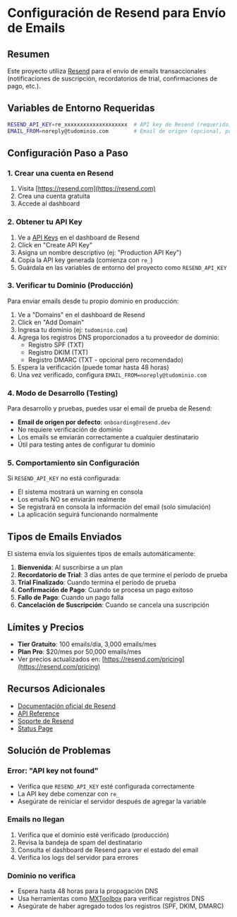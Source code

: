 # Configuración de Resend para Envío de Emails

## Resumen

Este proyecto utiliza [Resend](https://resend.com) para el envío de emails transaccionales (notificaciones de suscripción, recordatorios de trial, confirmaciones de pago, etc.).

## Variables de Entorno Requeridas

```bash
RESEND_API_KEY=re_xxxxxxxxxxxxxxxxxxxx  # API key de Resend (requerido)
EMAIL_FROM=noreply@tudominio.com        # Email de origen (opcional, por defecto: onboarding@resend.dev)
```

## Configuración Paso a Paso

### 1. Crear una cuenta en Resend

1. Visita [https://resend.com](https://resend.com)
2. Crea una cuenta gratuita
3. Accede al dashboard

### 2. Obtener tu API Key

1. Ve a [API Keys](https://resend.com/api-keys) en el dashboard de Resend
2. Click en "Create API Key"
3. Asigna un nombre descriptivo (ej: "Production API Key")
4. Copia la API key generada (comienza con `re_`)
5. Guárdala en las variables de entorno del proyecto como `RESEND_API_KEY`

### 3. Verificar tu Dominio (Producción)

Para enviar emails desde tu propio dominio en producción:

1. Ve a "Domains" en el dashboard de Resend
2. Click en "Add Domain"
3. Ingresa tu dominio (ej: `tudominio.com`)
4. Agrega los registros DNS proporcionados a tu proveedor de dominio:
   - Registro SPF (TXT)
   - Registro DKIM (TXT)
   - Registro DMARC (TXT - opcional pero recomendado)
5. Espera la verificación (puede tomar hasta 48 horas)
6. Una vez verificado, configura `EMAIL_FROM=noreply@tudominio.com`

### 4. Modo de Desarrollo (Testing)

Para desarrollo y pruebas, puedes usar el email de prueba de Resend:

- **Email de origen por defecto**: `onboarding@resend.dev`
- No requiere verificación de dominio
- Los emails se enviarán correctamente a cualquier destinatario
- Útil para testing antes de configurar tu dominio

### 5. Comportamiento sin Configuración

Si `RESEND_API_KEY` no está configurada:

- El sistema mostrará un warning en consola
- Los emails NO se enviarán realmente
- Se registrará en consola la información del email (solo simulación)
- La aplicación seguirá funcionando normalmente

## Tipos de Emails Enviados

El sistema envía los siguientes tipos de emails automáticamente:

1. **Bienvenida**: Al suscribirse a un plan
2. **Recordatorio de Trial**: 3 días antes de que termine el período de prueba
3. **Trial Finalizado**: Cuando termina el período de prueba
4. **Confirmación de Pago**: Cuando se procesa un pago exitoso
5. **Fallo de Pago**: Cuando un pago falla
6. **Cancelación de Suscripción**: Cuando se cancela una suscripción

## Límites y Precios

- **Tier Gratuito**: 100 emails/día, 3,000 emails/mes
- **Plan Pro**: $20/mes por 50,000 emails/mes
- Ver precios actualizados en: [https://resend.com/pricing](https://resend.com/pricing)

## Recursos Adicionales

- [Documentación oficial de Resend](https://resend.com/docs)
- [API Reference](https://resend.com/docs/api-reference/emails/send-email)
- [Soporte de Resend](https://resend.com/support)
- [Status Page](https://status.resend.com)

## Solución de Problemas

### Error: "API key not found"
- Verifica que `RESEND_API_KEY` esté configurada correctamente
- La API key debe comenzar con `re_`
- Asegúrate de reiniciar el servidor después de agregar la variable

### Emails no llegan
1. Verifica que el dominio esté verificado (producción)
2. Revisa la bandeja de spam del destinatario
3. Consulta el dashboard de Resend para ver el estado del email
4. Verifica los logs del servidor para errores

### Dominio no verifica
- Espera hasta 48 horas para la propagación DNS
- Usa herramientas como [MXToolbox](https://mxtoolbox.com) para verificar registros DNS
- Asegúrate de haber agregado todos los registros (SPF, DKIM, DMARC)
